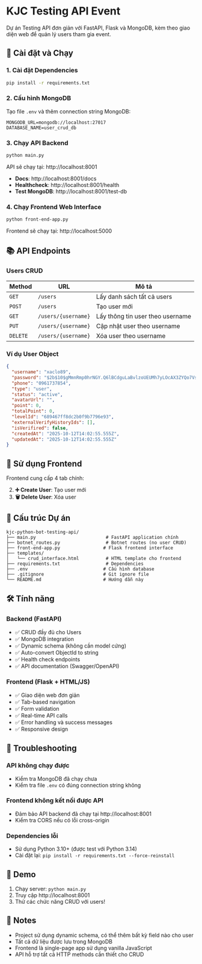 # KJC Testing API Event

Dự án Testing API đơn giản với FastAPI, Flask và MongoDB, kèm theo giao diện web để quản lý users tham gia event.

## 🚀 Cài đặt và Chạy

### 1. Cài đặt Dependencies

```bash
pip install -r requirements.txt
```

### 2. Cấu hình MongoDB

Tạo file `.env` và thêm connection string MongoDB:

```env
MONGODB_URL=mongodb://localhost:27017
DATABASE_NAME=user_crud_db
```

### 3. Chạy API Backend

```bash
python main.py
```

API sẽ chạy tại: http://localhost:8001

- **Docs**: http://localhost:8001/docs
- **Healthcheck**: http://localhost:8001/health
- **Test MongoDB**: http://localhost:8001/test-db

### 4. Chạy Frontend Web Interface

```bash
python front-end-app.py
```

Frontend sẽ chạy tại: http://localhost:5000

## 📚 API Endpoints

### Users CRUD

| Method | URL | Mô tả |
|--------|-----|-------|
| `GET` | `/users` | Lấy danh sách tất cả users |
| `POST` | `/users` | Tạo user mới |
| `GET` | `/users/{username}` | Lấy thông tin user theo username |
| `PUT` | `/users/{username}` | Cập nhật user theo username |
| `DELETE` | `/users/{username}` | Xóa user theo username |

### Ví dụ User Object

```json
{
  "username": "xaclo89",
  "password": "$2b$10$gMmnRmp0hrNGY.Q6lBCdguLaBvlzoUEUMh7yLOcAX3ZYQo7VsmlYG",
  "phone": "0961737854",
  "type": "user",
  "status": "active",
  "avatarUrl": "",
  "point": 0,
  "totalPoint": 0,
  "levelId": "689467ff8dc2b0f9b7796e93",
  "externalVerifyHistoryIds": [],
  "isVerifired": false,
  "createdAt": "2025-10-12T14:02:55.555Z",
  "updatedAt": "2025-10-12T14:02:55.555Z"
}
```

## 🎯 Sử dụng Frontend

Frontend cung cấp 4 tab chính:

2. **➕ Create User**: Tạo user mới
4. **🗑️ Delete User**: Xóa user

## 🔧 Cấu trúc Dự án

```
kjc-python-bot-testing-api/
├── main.py                          # FastAPI application chính
├── botnet_routes.py                 # Botnet routes (no user CRUD)
├── front-end-app.py                # Flask frontend interface
├── templates/
│   └── crud_interface.html          # HTML template cho frontend
├── requirements.txt                 # Dependencies
├── .env                            # Cấu hình database
├── .gitignore                      # Git ignore file
└── README.md                       # Hướng dẫn này
```

## 🛠️ Tính năng

### Backend (FastAPI)
- ✅ CRUD đầy đủ cho Users
- ✅ MongoDB integration
- ✅ Dynamic schema (không cần model cứng)
- ✅ Auto-convert ObjectId to string
- ✅ Health check endpoints
- ✅ API documentation (Swagger/OpenAPI)

### Frontend (Flask + HTML/JS)
- ✅ Giao diện web đơn giản
- ✅ Tab-based navigation
- ✅ Form validation
- ✅ Real-time API calls
- ✅ Error handling và success messages
- ✅ Responsive design

## 🐛 Troubleshooting

### API không chạy được
- Kiểm tra MongoDB đã chạy chưa
- Kiểm tra file `.env` có đúng connection string không

### Frontend không kết nối được API
- Đảm bảo API backend đã chạy tại http://localhost:8001
- Kiểm tra CORS nếu có lỗi cross-origin

### Dependencies lỗi
- Sử dụng Python 3.10+ (được test với Python 3.14)
- Cài đặt lại: `pip install -r requirements.txt --force-reinstall`

## 🎉 Demo

1. Chạy server: `python main.py`
2. Truy cập http://localhost:8001
3. Thử các chức năng CRUD với users!

## 📝 Notes

- Project sử dụng dynamic schema, có thể thêm bất kỳ field nào cho user
- Tất cả dữ liệu được lưu trong MongoDB
- Frontend là single-page app sử dụng vanilla JavaScript
- API hỗ trợ tất cả HTTP methods cần thiết cho CRUD